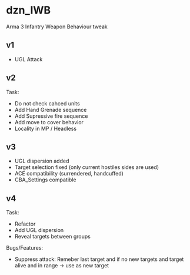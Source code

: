 # dzn_IWB
Arma 3 Infantry Weapon Behaviour tweak

## v1
- UGL Attack

## v2
Task:
  - Do not check cahced units
  - Add Hand Grenade sequence
  - Add Supressive fire sequence
  - Add move to cover behavior
  - Locality in MP / Headless

## v3
- UGL dispersion added
- Target selection fixed (only current hostiles sides are used)
- ACE compatibility (surrendered, handcuffed) 
- CBA_Settings compatible


## v4
Task:
  - Refactor
  - Add UGL dispersion
  - Reveal targets between groups

Bugs/Features:
  - Suppress attack: Remeber last target and if no new targets and target alive and in range -> use as new target


